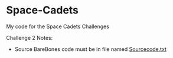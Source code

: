 # Space-Cadets
My code for the Space Cadets Challenges

Challenge 2 Notes:

- Source BareBones code must be in file named [Sourcecode.txt](../blob/master/Sourcecode.txt)
